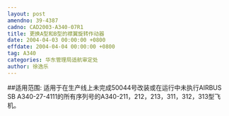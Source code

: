 ```yaml
---
layout: post
amendno: 39-4387
cadno: CAD2003-A340-07R1
title: 更换A型和B型的襟翼旋转作动器
date: 2004-04-03 00:00:00 +0800
effdate: 2004-04-04 00:00:00 +0800
tag: A340
categories: 华东管理局适航审定处
author: 徐逸乐
---
```


##适用范围:
适用于在生产线上未完成50044号改装或在运行中未执行AIRBUS SB A340-27-4111的所有序列号的A340-211，212，213，311，312，313型飞机。

